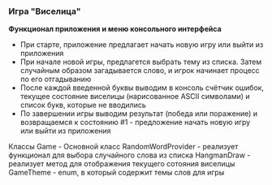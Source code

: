 <h3>Игра "Виселица"</h3>

<b>Функционал приложения и меню консольного интерфейса</b>

- При старте, приложение предлагает начать новую игру или выйти из приложения
- При начале новой игры, предлагется выбрать тему из списка. Затем случайным образом загадывается слово, и игрок начинает процесс по его отгадыванию
- После каждой введенной буквы выводим в консоль счётчик ошибок, текущее состояние виселицы (нарисованное ASCII символами) и список букв, которые не вводились
- По завершении игры выводим результат (победа или поражение) и возвращаемся к состоянию #1 - предложение начать новую игру или выйти из приложения

Классы
Game - Основной класс 
RandomWordProvider - реализует функционал для выбора случайного слова из списка
HangmanDraw - реализует метод для отображения текущего сотояния виселицы
GameTheme - enum, в который содержит темы слов для игры